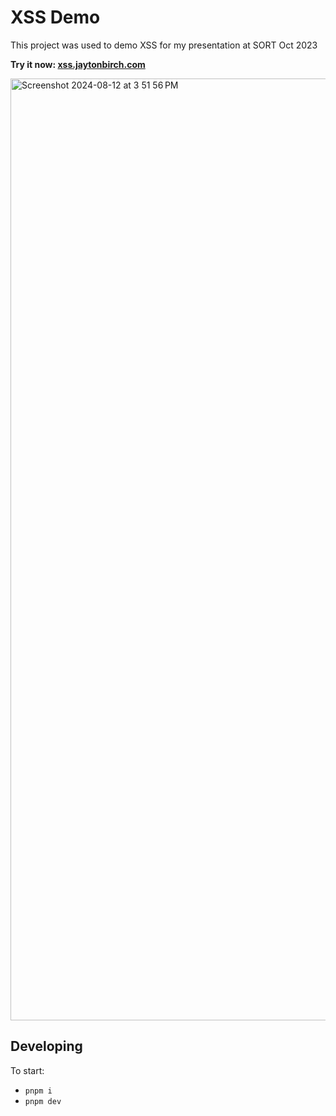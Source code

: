 # XSS Demo
This project was used to demo XSS for my presentation at SORT Oct 2023

**Try it now: [xss.jaytonbirch.com](https://xss.jaytonbirch.com/)**

<img width="1507" alt="Screenshot 2024-08-12 at 3 51 56 PM" src="https://github.com/user-attachments/assets/d259c68c-3db4-4070-a313-939ef73e7ec6">


## Developing
To start:
- `pnpm i`
- `pnpm dev`
